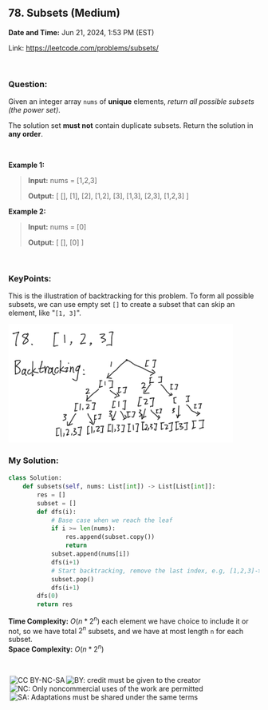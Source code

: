## 78. Subsets (Medium)
**Date and Time:** Jun 21, 2024, 1:53 PM (EST)

Link: https://leetcode.com/problems/subsets/

<br>

### Question:
Given an integer array `nums` of **unique** elements, _return all possible 
subsets (the power set)_.

The solution set __must not__ contain duplicate subsets. Return the solution in __any order__.

<br>

**Example 1:**
> **Input:** nums = [1,2,3]
> 
> **Output:** [ [], [1], [2], [1,2], [3], [1,3], [2,3], [1,2,3] ]

**Example 2:**
> **Input:** nums = [0]
> 
> **Output:** [ [], [0] ]

<br>

### KeyPoints: 
This is the illustration of backtracking for this problem. To form all possible subsets, we can use empty set `[]` to create a subset that can skip an element, like "`[1, 3]`". 

<img src="../images/78.png" width=450>

<br>

### My Solution:
```python
class Solution:
    def subsets(self, nums: List[int]) -> List[List[int]]:
        res = []
        subset = []
        def dfs(i):
            # Base case when we reach the leaf
            if i >= len(nums):
                res.append(subset.copy())
                return
            subset.append(nums[i])
            dfs(i+1)
            # Start backtracking, remove the last index, e.g, [1,2,3]->[1,2], [1,3]->[1], [2,3]->[2]
            subset.pop()
            dfs(i+1)
        dfs(0)
        return res
```
**Time Complexity:** $O(n * 2^n)$ each element we have choice to include it or not, so we have total $2^n$ subsets, and we have at most length `n` for each subset. <br>
**Space Complexity:** $O(n * 2^n)$

<br>

<img style="height:22px!important;margin-left:3px;vertical-align:text-bottom;" src="https://mirrors.creativecommons.org/presskit/icons/cc.svg?ref=chooser-v1" alt="CC BY-NC-SA" title="CC BY-NC-SA"><img style="height:22px!important;margin-left:3px;vertical-align:text-bottom;" src="https://mirrors.creativecommons.org/presskit/icons/by.svg?ref=chooser-v1" alt="BY: credit must be given to the creator" title="BY: credit must be given to the creator"><img style="height:22px!important;margin-left:3px;vertical-align:text-bottom;" src="https://mirrors.creativecommons.org/presskit/icons/nc.svg?ref=chooser-v1" alt="NC: Only noncommercial uses of the work are permitted" title="NC: Only noncommercial uses of the work are permitted"><img style="height:22px!important;margin-left:3px;vertical-align:text-bottom;" src="https://mirrors.creativecommons.org/presskit/icons/sa.svg?ref=chooser-v1" alt="SA: Adaptations must be shared under the same terms" title="SA: Adaptations must be shared under the same terms">